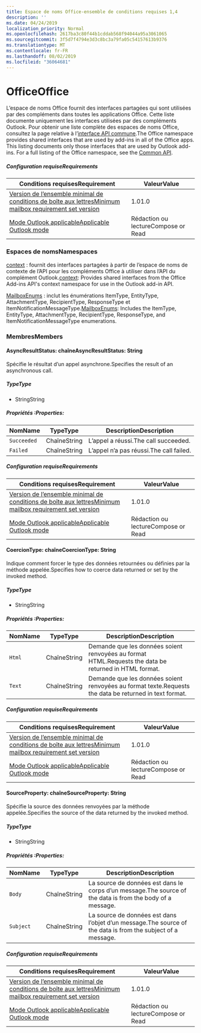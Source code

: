 ```yaml
---
title: Espace de noms Office-ensemble de conditions requises 1,4
description: ''
ms.date: 04/24/2019
localization_priority: Normal
ms.openlocfilehash: 2617ba3c80f44b1cddab568f94044a95a3061065
ms.sourcegitcommit: 3f5d7f4794e3d3c8bc3a79fa05c54157613b9376
ms.translationtype: MT
ms.contentlocale: fr-FR
ms.lasthandoff: 08/02/2019
ms.locfileid: "36064681"
---
```

# <a name="office"></a><span data-ttu-id="eb9c0-102">Office</span><span class="sxs-lookup"><span data-stu-id="eb9c0-102">Office</span></span>

<span data-ttu-id="eb9c0-p101">L’espace de noms Office fournit des interfaces partagées qui sont utilisées par des compléments dans toutes les applications Office. Cette liste documente uniquement les interfaces utilisées par des compléments Outlook. Pour obtenir une liste complète des espaces de noms Office, consultez la page relative à l’[interface API commune](/javascript/api/office).</span><span class="sxs-lookup"><span data-stu-id="eb9c0-p101">The Office namespace provides shared interfaces that are used by add-ins in all of the Office apps. This listing documents only those interfaces that are used by Outlook add-ins. For a full listing of the Office namespace, see the [Common API](/javascript/api/office).</span></span>

##### <a name="requirements"></a><span data-ttu-id="eb9c0-105">Configuration requise</span><span class="sxs-lookup"><span data-stu-id="eb9c0-105">Requirements</span></span>

|<span data-ttu-id="eb9c0-106">Conditions requises</span><span class="sxs-lookup"><span data-stu-id="eb9c0-106">Requirement</span></span>| <span data-ttu-id="eb9c0-107">Valeur</span><span class="sxs-lookup"><span data-stu-id="eb9c0-107">Value</span></span>|
|---|---|
|[<span data-ttu-id="eb9c0-108">Version de l’ensemble minimal de conditions de boîte aux lettres</span><span class="sxs-lookup"><span data-stu-id="eb9c0-108">Minimum mailbox requirement set version</span></span>](/office/dev/add-ins/reference/requirement-sets/outlook-api-requirement-sets)| <span data-ttu-id="eb9c0-109">1.0</span><span class="sxs-lookup"><span data-stu-id="eb9c0-109">1.0</span></span>|
|[<span data-ttu-id="eb9c0-110">Mode Outlook applicable</span><span class="sxs-lookup"><span data-stu-id="eb9c0-110">Applicable Outlook mode</span></span>](/outlook/add-ins/#extension-points)| <span data-ttu-id="eb9c0-111">Rédaction ou lecture</span><span class="sxs-lookup"><span data-stu-id="eb9c0-111">Compose or Read</span></span>|

### <a name="namespaces"></a><span data-ttu-id="eb9c0-112">Espaces de noms</span><span class="sxs-lookup"><span data-stu-id="eb9c0-112">Namespaces</span></span>

<span data-ttu-id="eb9c0-113">[context](Office.context.md) : fournit des interfaces partagées à partir de l’espace de noms de contexte de l’API pour les compléments Office à utiliser dans l’API du complément Outlook.</span><span class="sxs-lookup"><span data-stu-id="eb9c0-113">[context](Office.context.md): Provides shared interfaces from the Office Add-ins API's context namespace for use in the Outlook add-in API.</span></span>

<span data-ttu-id="eb9c0-114">[MailboxEnums](/javascript/api/outlook/office.mailboxenums.attachmenttype?view=outlook-js-1.4) : inclut les énumérations ItemType, EntityType, AttachmentType, RecipientType, ResponseType et ItemNotificationMessageType.</span><span class="sxs-lookup"><span data-stu-id="eb9c0-114">[MailboxEnums](/javascript/api/outlook/office.mailboxenums.attachmenttype?view=outlook-js-1.4): Includes the ItemType, EntityType, AttachmentType, RecipientType, ResponseType, and ItemNotificationMessageType enumerations.</span></span>

### <a name="members"></a><span data-ttu-id="eb9c0-115">Membres</span><span class="sxs-lookup"><span data-stu-id="eb9c0-115">Members</span></span>

#### <a name="asyncresultstatus-string"></a><span data-ttu-id="eb9c0-116">AsyncResultStatus: chaîne</span><span class="sxs-lookup"><span data-stu-id="eb9c0-116">AsyncResultStatus: String</span></span>

<span data-ttu-id="eb9c0-117">Spécifie le résultat d’un appel asynchrone.</span><span class="sxs-lookup"><span data-stu-id="eb9c0-117">Specifies the result of an asynchronous call.</span></span>

##### <a name="type"></a><span data-ttu-id="eb9c0-118">Type</span><span class="sxs-lookup"><span data-stu-id="eb9c0-118">Type</span></span>

*   <span data-ttu-id="eb9c0-119">String</span><span class="sxs-lookup"><span data-stu-id="eb9c0-119">String</span></span>

##### <a name="properties"></a><span data-ttu-id="eb9c0-120">Propriétés :</span><span class="sxs-lookup"><span data-stu-id="eb9c0-120">Properties:</span></span>

|<span data-ttu-id="eb9c0-121">Nom</span><span class="sxs-lookup"><span data-stu-id="eb9c0-121">Name</span></span>| <span data-ttu-id="eb9c0-122">Type</span><span class="sxs-lookup"><span data-stu-id="eb9c0-122">Type</span></span>| <span data-ttu-id="eb9c0-123">Description</span><span class="sxs-lookup"><span data-stu-id="eb9c0-123">Description</span></span>|
|---|---|---|
|`Succeeded`| <span data-ttu-id="eb9c0-124">Chaîne</span><span class="sxs-lookup"><span data-stu-id="eb9c0-124">String</span></span>|<span data-ttu-id="eb9c0-125">L’appel a réussi.</span><span class="sxs-lookup"><span data-stu-id="eb9c0-125">The call succeeded.</span></span>|
|`Failed`| <span data-ttu-id="eb9c0-126">Chaîne</span><span class="sxs-lookup"><span data-stu-id="eb9c0-126">String</span></span>|<span data-ttu-id="eb9c0-127">L’appel n’a pas réussi.</span><span class="sxs-lookup"><span data-stu-id="eb9c0-127">The call failed.</span></span>|

##### <a name="requirements"></a><span data-ttu-id="eb9c0-128">Configuration requise</span><span class="sxs-lookup"><span data-stu-id="eb9c0-128">Requirements</span></span>

|<span data-ttu-id="eb9c0-129">Conditions requises</span><span class="sxs-lookup"><span data-stu-id="eb9c0-129">Requirement</span></span>| <span data-ttu-id="eb9c0-130">Valeur</span><span class="sxs-lookup"><span data-stu-id="eb9c0-130">Value</span></span>|
|---|---|
|[<span data-ttu-id="eb9c0-131">Version de l’ensemble minimal de conditions de boîte aux lettres</span><span class="sxs-lookup"><span data-stu-id="eb9c0-131">Minimum mailbox requirement set version</span></span>](/office/dev/add-ins/reference/requirement-sets/outlook-api-requirement-sets)| <span data-ttu-id="eb9c0-132">1.0</span><span class="sxs-lookup"><span data-stu-id="eb9c0-132">1.0</span></span>|
|[<span data-ttu-id="eb9c0-133">Mode Outlook applicable</span><span class="sxs-lookup"><span data-stu-id="eb9c0-133">Applicable Outlook mode</span></span>](/outlook/add-ins/#extension-points)| <span data-ttu-id="eb9c0-134">Rédaction ou lecture</span><span class="sxs-lookup"><span data-stu-id="eb9c0-134">Compose or Read</span></span>|

#### <a name="coerciontype-string"></a><span data-ttu-id="eb9c0-135">CoercionType: chaîne</span><span class="sxs-lookup"><span data-stu-id="eb9c0-135">CoercionType: String</span></span>

<span data-ttu-id="eb9c0-136">Indique comment forcer le type des données retournées ou définies par la méthode appelée.</span><span class="sxs-lookup"><span data-stu-id="eb9c0-136">Specifies how to coerce data returned or set by the invoked method.</span></span>

##### <a name="type"></a><span data-ttu-id="eb9c0-137">Type</span><span class="sxs-lookup"><span data-stu-id="eb9c0-137">Type</span></span>

*   <span data-ttu-id="eb9c0-138">String</span><span class="sxs-lookup"><span data-stu-id="eb9c0-138">String</span></span>

##### <a name="properties"></a><span data-ttu-id="eb9c0-139">Propriétés :</span><span class="sxs-lookup"><span data-stu-id="eb9c0-139">Properties:</span></span>

|<span data-ttu-id="eb9c0-140">Nom</span><span class="sxs-lookup"><span data-stu-id="eb9c0-140">Name</span></span>| <span data-ttu-id="eb9c0-141">Type</span><span class="sxs-lookup"><span data-stu-id="eb9c0-141">Type</span></span>| <span data-ttu-id="eb9c0-142">Description</span><span class="sxs-lookup"><span data-stu-id="eb9c0-142">Description</span></span>|
|---|---|---|
|`Html`| <span data-ttu-id="eb9c0-143">Chaîne</span><span class="sxs-lookup"><span data-stu-id="eb9c0-143">String</span></span>|<span data-ttu-id="eb9c0-144">Demande que les données soient renvoyées au format HTML.</span><span class="sxs-lookup"><span data-stu-id="eb9c0-144">Requests the data be returned in HTML format.</span></span>|
|`Text`| <span data-ttu-id="eb9c0-145">Chaîne</span><span class="sxs-lookup"><span data-stu-id="eb9c0-145">String</span></span>|<span data-ttu-id="eb9c0-146">Demande que les données soient renvoyées au format texte.</span><span class="sxs-lookup"><span data-stu-id="eb9c0-146">Requests the data be returned in text format.</span></span>|

##### <a name="requirements"></a><span data-ttu-id="eb9c0-147">Configuration requise</span><span class="sxs-lookup"><span data-stu-id="eb9c0-147">Requirements</span></span>

|<span data-ttu-id="eb9c0-148">Conditions requises</span><span class="sxs-lookup"><span data-stu-id="eb9c0-148">Requirement</span></span>| <span data-ttu-id="eb9c0-149">Valeur</span><span class="sxs-lookup"><span data-stu-id="eb9c0-149">Value</span></span>|
|---|---|
|[<span data-ttu-id="eb9c0-150">Version de l’ensemble minimal de conditions de boîte aux lettres</span><span class="sxs-lookup"><span data-stu-id="eb9c0-150">Minimum mailbox requirement set version</span></span>](/office/dev/add-ins/reference/requirement-sets/outlook-api-requirement-sets)| <span data-ttu-id="eb9c0-151">1.0</span><span class="sxs-lookup"><span data-stu-id="eb9c0-151">1.0</span></span>|
|[<span data-ttu-id="eb9c0-152">Mode Outlook applicable</span><span class="sxs-lookup"><span data-stu-id="eb9c0-152">Applicable Outlook mode</span></span>](/outlook/add-ins/#extension-points)| <span data-ttu-id="eb9c0-153">Rédaction ou lecture</span><span class="sxs-lookup"><span data-stu-id="eb9c0-153">Compose or Read</span></span>|

#### <a name="sourceproperty-string"></a><span data-ttu-id="eb9c0-154">SourceProperty: chaîne</span><span class="sxs-lookup"><span data-stu-id="eb9c0-154">SourceProperty: String</span></span>

<span data-ttu-id="eb9c0-155">Spécifie la source des données renvoyées par la méthode appelée.</span><span class="sxs-lookup"><span data-stu-id="eb9c0-155">Specifies the source of the data returned by the invoked method.</span></span>

##### <a name="type"></a><span data-ttu-id="eb9c0-156">Type</span><span class="sxs-lookup"><span data-stu-id="eb9c0-156">Type</span></span>

*   <span data-ttu-id="eb9c0-157">String</span><span class="sxs-lookup"><span data-stu-id="eb9c0-157">String</span></span>

##### <a name="properties"></a><span data-ttu-id="eb9c0-158">Propriétés :</span><span class="sxs-lookup"><span data-stu-id="eb9c0-158">Properties:</span></span>

|<span data-ttu-id="eb9c0-159">Nom</span><span class="sxs-lookup"><span data-stu-id="eb9c0-159">Name</span></span>| <span data-ttu-id="eb9c0-160">Type</span><span class="sxs-lookup"><span data-stu-id="eb9c0-160">Type</span></span>| <span data-ttu-id="eb9c0-161">Description</span><span class="sxs-lookup"><span data-stu-id="eb9c0-161">Description</span></span>|
|---|---|---|
|`Body`| <span data-ttu-id="eb9c0-162">Chaîne</span><span class="sxs-lookup"><span data-stu-id="eb9c0-162">String</span></span>|<span data-ttu-id="eb9c0-163">La source de données est dans le corps d’un message.</span><span class="sxs-lookup"><span data-stu-id="eb9c0-163">The source of the data is from the body of a message.</span></span>|
|`Subject`| <span data-ttu-id="eb9c0-164">Chaîne</span><span class="sxs-lookup"><span data-stu-id="eb9c0-164">String</span></span>|<span data-ttu-id="eb9c0-165">La source de données est dans l’objet d’un message.</span><span class="sxs-lookup"><span data-stu-id="eb9c0-165">The source of the data is from the subject of a message.</span></span>|

##### <a name="requirements"></a><span data-ttu-id="eb9c0-166">Configuration requise</span><span class="sxs-lookup"><span data-stu-id="eb9c0-166">Requirements</span></span>

|<span data-ttu-id="eb9c0-167">Conditions requises</span><span class="sxs-lookup"><span data-stu-id="eb9c0-167">Requirement</span></span>| <span data-ttu-id="eb9c0-168">Valeur</span><span class="sxs-lookup"><span data-stu-id="eb9c0-168">Value</span></span>|
|---|---|
|[<span data-ttu-id="eb9c0-169">Version de l’ensemble minimal de conditions de boîte aux lettres</span><span class="sxs-lookup"><span data-stu-id="eb9c0-169">Minimum mailbox requirement set version</span></span>](/office/dev/add-ins/reference/requirement-sets/outlook-api-requirement-sets)| <span data-ttu-id="eb9c0-170">1.0</span><span class="sxs-lookup"><span data-stu-id="eb9c0-170">1.0</span></span>|
|[<span data-ttu-id="eb9c0-171">Mode Outlook applicable</span><span class="sxs-lookup"><span data-stu-id="eb9c0-171">Applicable Outlook mode</span></span>](/outlook/add-ins/#extension-points)| <span data-ttu-id="eb9c0-172">Rédaction ou lecture</span><span class="sxs-lookup"><span data-stu-id="eb9c0-172">Compose or Read</span></span>|
